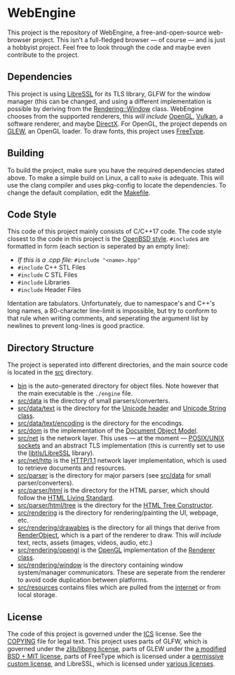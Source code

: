 # WebEngine
This project is the repository of WebEngine, a free-and-open-source web-browser project. This isn't a full-fledged browser — of course — and is just a hobbyist project. Feel free to look through the code and maybe even contribute to the project.

## Dependencies
This project is using [LibreSSL](https://libressl.org/) for its TLS library,
GLFW for the window manager (this can be changed, and using a different implementation is possible by deriving from the [Rendering::Window](src/rendering/window/window.hpp) class.
WebEngine chooses from the supported renderers, this *will include* [OpenGL](https://www.opengl.org/),
[Vulkan](https://www.khronos.org/vulkan/), a software renderer, and maybe [DirectX](https://en.wikipedia.org/wiki/DirectX/).
For OpenGL, the project depends on [GLEW](http://glew.sourceforge.net/), an OpenGL loader.
To draw fonts, this project uses [FreeType](https://www.freetype.org/).

## Building
To build the project, make sure you have the required dependencies stated above.
To make a simple build on Linux, a call to `make` is adequate.
This will use the clang compiler and uses pkg-config to locate the dependencies.
To change the default compilation, edit the [Makefile](Makefile).

## Code Style
This code of this project mainly consists of C/C++17 code.
The code style closest to the code in this project is the [OpenBSD style](https://man.openbsd.org/style).
`#include`s are formatted in form (each section is seperated by an empty line):
* _If this is a .cpp file:_ `#include "<name>.hpp"`
* `#include` C++ STL Files
* `#include` C STL Files
* `#include` Libraries
* `#include` Header Files

Identation are tabulators.
Unfortunately, due to namespace's and C++'s long names, a 80-character line-limit is impossible,
but try to conform to that rule when writing comments, and seperating the argument list by newlines
to prevent long-lines is good practice.

## Directory Structure
The project is seperated into different directories, and the main source code is located in the [src](src) directory.
* [bin](bin) is the auto-generated directory for object files. Note however that the main executable is the `./engine` file.
* [src/data](src/data) is the directory of small parsers/converters.
* [src/data/text](src/data/text) is the directory for the [Unicode header](src/data/text/unicode.hpp) and [Unicode String class](src/data/text/ustring.cpp).
* [src/data/text/encoding](src/data/text/encoding) is the directory for the encodings.
* [src/dom](src/dom) is the implementation of the [Document Object Model](https://dom.spec.whatwg.org/).
* [src/net](src/net) is the network layer. This uses — at the moment — [POSIX/UNIX sockets](https://man.openbsd.org/socket.2) and an abstract TLS implementation (this is currently set to use the [libtls/LibreSSL](https://libressl.org/) library).
* [src/net/http](src/net/http) is the [HTTP/1.1](https://www.rfc-editor.org/rfc/rfc7230.html) network layer implementation, which is used to retrieve documents and resources.
* [src/parser](src/parser) is the directory for major parsers (see [src/data](src/data) for small parser/converters).
* [src/parser/html](src/parser/html) is the directory for the HTML parser, which should follow the [HTML Living Standard](https://html.spec.whatwg.org/multipage/).
* [src/parser/html/tree](src/parser/html/tree) is the directory for the [HTML Tree Constructor](https://html.spec.whatwg.org/multipage/parsing.html#tree-construction).
* [src/rendering](src/rendering) is the directory for rendering/painting the UI, webpage, etc.
* [src/rendering/drawables](src/rendering/drawables) is the directory for all things that derive from [RenderObject](src/rendering/render_object.hpp), which is a part of the renderer to draw. This *will include* text, rects, assets (images, videos, audio, etc.)
* [src/rendering/opengl](src/rendering/opengl) is the [OpenGL](https://opengl.org/) implementation of the [Renderer class](src/rendering/renderer.hpp).
* [src/rendering/window](src/rendering/window) is the directory containing window system/manager communicators. These are seperate from the renderer to avoid code duplication between platforms.
* [src/resources](src/resources) contains files which are pulled from the [internet](src/net) or from local storage.

## License
The code of this project is governed under the [ICS](https://choosealicense.com/licenses/isc/) license.
See the [COPYING](COPYING) file for legal text.
This project uses parts of GLFW, which is governed under the [zlib/libpng license](https://www.glfw.org/license.html),
parts of GLEW under the [a modified BSD + MIT license](https://github.com/nigels-com/glew/blob/master/LICENSE.txt),
parts of FreeType which is licensed under a [permissive custom license](https://git.savannah.gnu.org/cgit/freetype/freetype2.git/plain/docs/FTL.TXT),
and LibreSSL, which is licensed under [various licenses](https://github.com/libressl/libressl/blob/master/src/LICENSE).
